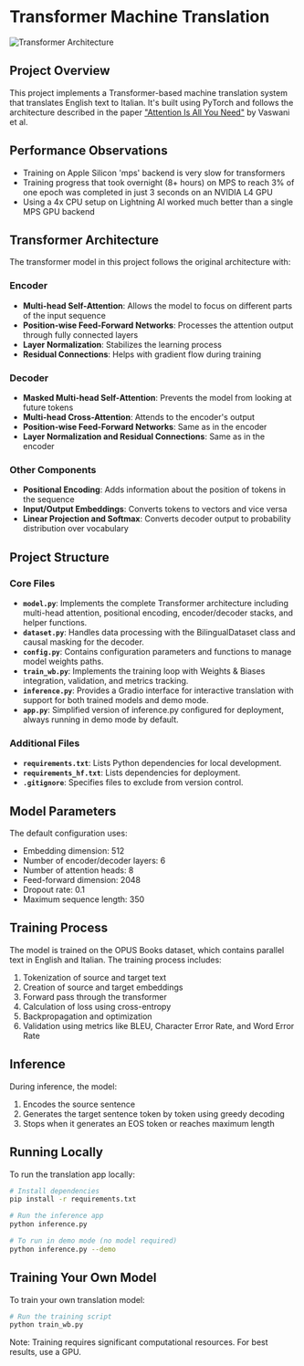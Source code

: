 # Transformer Machine Translation

![Transformer Architecture](image.png)

## Project Overview
This project implements a Transformer-based machine translation system that translates English text to Italian. It's built using PyTorch and follows the architecture described in the paper ["Attention Is All You Need"](https://arxiv.org/abs/1706.03762) by Vaswani et al.

## Performance Observations
- Training on Apple Silicon 'mps' backend is very slow for transformers
- Training progress that took overnight (8+ hours) on MPS to reach 3% of one epoch was completed in just 3 seconds on an NVIDIA L4 GPU
- Using a 4x CPU setup on Lightning AI worked much better than a single MPS GPU backend

## Transformer Architecture

The transformer model in this project follows the original architecture with:

### Encoder
- **Multi-head Self-Attention**: Allows the model to focus on different parts of the input sequence
- **Position-wise Feed-Forward Networks**: Processes the attention output through fully connected layers
- **Layer Normalization**: Stabilizes the learning process
- **Residual Connections**: Helps with gradient flow during training

### Decoder
- **Masked Multi-head Self-Attention**: Prevents the model from looking at future tokens
- **Multi-head Cross-Attention**: Attends to the encoder's output
- **Position-wise Feed-Forward Networks**: Same as in the encoder
- **Layer Normalization and Residual Connections**: Same as in the encoder

### Other Components
- **Positional Encoding**: Adds information about the position of tokens in the sequence
- **Input/Output Embeddings**: Converts tokens to vectors and vice versa
- **Linear Projection and Softmax**: Converts decoder output to probability distribution over vocabulary

## Project Structure

### Core Files
- **`model.py`**: Implements the complete Transformer architecture including multi-head attention, positional encoding, encoder/decoder stacks, and helper functions.
- **`dataset.py`**: Handles data processing with the BilingualDataset class and causal masking for the decoder.
- **`config.py`**: Contains configuration parameters and functions to manage model weights paths.
- **`train_wb.py`**: Implements the training loop with Weights & Biases integration, validation, and metrics tracking.
- **`inference.py`**: Provides a Gradio interface for interactive translation with support for both trained models and demo mode.
- **`app.py`**: Simplified version of inference.py configured for deployment, always running in demo mode by default.

### Additional Files
- **`requirements.txt`**: Lists Python dependencies for local development.
- **`requirements_hf.txt`**: Lists dependencies for deployment.
- **`.gitignore`**: Specifies files to exclude from version control.

## Model Parameters
The default configuration uses:
- Embedding dimension: 512
- Number of encoder/decoder layers: 6
- Number of attention heads: 8
- Feed-forward dimension: 2048
- Dropout rate: 0.1
- Maximum sequence length: 350

## Training Process
The model is trained on the OPUS Books dataset, which contains parallel text in English and Italian. The training process includes:
1. Tokenization of source and target text
2. Creation of source and target embeddings
3. Forward pass through the transformer
4. Calculation of loss using cross-entropy
5. Backpropagation and optimization
6. Validation using metrics like BLEU, Character Error Rate, and Word Error Rate

## Inference
During inference, the model:
1. Encodes the source sentence
2. Generates the target sentence token by token using greedy decoding
3. Stops when it generates an EOS token or reaches maximum length

## Running Locally
To run the translation app locally:

```bash
# Install dependencies
pip install -r requirements.txt

# Run the inference app
python inference.py

# To run in demo mode (no model required)
python inference.py --demo
```

## Training Your Own Model
To train your own translation model:

```bash
# Run the training script
python train_wb.py
```

Note: Training requires significant computational resources. For best results, use a GPU.
